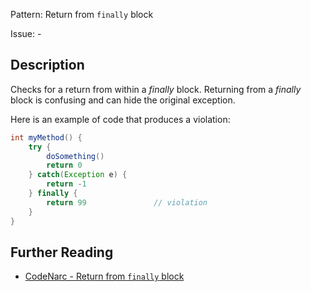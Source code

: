 Pattern: Return from `finally` block

Issue: -

## Description

Checks for a return from within a *finally* block. Returning from a *finally* block is confusing and can hide the original exception.

Here is an example of code that produces a violation:

``` groovy
int myMethod() {
    try {
        doSomething()
        return 0
    } catch(Exception e) {
        return -1
    } finally {
        return 99               // violation
    }
}
```

## Further Reading

* [CodeNarc - Return from `finally` block](http://codenarc.sourceforge.net/codenarc-rules-basic.html#ReturnFromFinallyBlock)